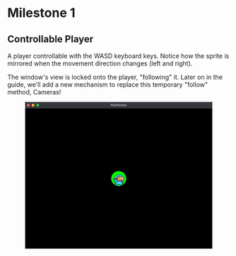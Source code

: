 # Milestone 1

## Controllable Player

A player controllable with the WASD keyboard keys. Notice how the sprite is mirrored when the movement direction changes (left and right).

The window's view is locked onto the player, "following" it. Later on in the guide, we'll add a new mechanism to replace this temporary "follow" method, Cameras!

<figure><img src=".gitbook/assets/Screen Recording 2025-04-09 at 23.15.28 (1).gif" alt=""><figcaption></figcaption></figure>

